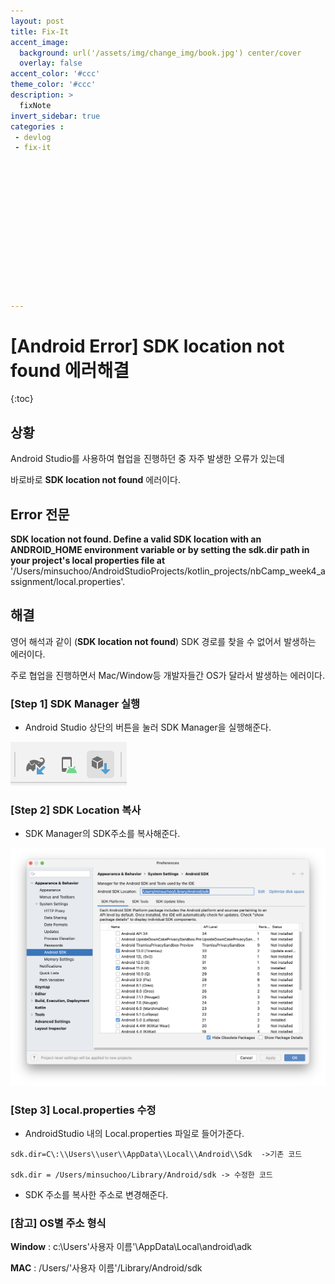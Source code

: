 ```yaml
---
layout: post
title: Fix-It
accent_image: 
  background: url('/assets/img/change_img/book.jpg') center/cover
  overlay: false
accent_color: '#ccc'
theme_color: '#ccc'
description: >
  fixNote
invert_sidebar: true
categories :
 - devlog
 - fix-it














---
```


# [Android Error] SDK location not found 에러해결 

{:toc}

## 상황

Android Studio를 사용하여 협업을 진행하던 중 자주 발생한 오류가 있는데

바로바로  **SDK location not found** 에러이다.



## Error 전문

**SDK location not found. Define a valid SDK location with an ANDROID_HOME environment variable or by setting the sdk.dir path in your project's local properties file at** '/Users/minsuchoo/AndroidStudioProjects/kotlin_projects/nbCamp_week4_assignment/local.properties'.



## 해결

영어 해석과 같이 (**SDK location not found**) SDK 경로를 찾을 수 없어서 발생하는 에러이다.



주로 협업을 진행하면서 Mac/Window등 개발자들간 OS가 달라서 발생하는 에러이다.





### [Step 1] SDK Manager 실행

- Android Studio 상단의 버튼을 눌러 SDK Manager을 실행해준다.

![image-20230814184311424](../../../assets/img/blog/image-20230814184311424.png)



### [Step 2] SDK Location 복사

- SDK Manager의 SDK주소를 복사해준다.

![image-20230814184415112](../../../assets/img/blog/image-20230814184415112.png)

### [Step 3] Local.properties 수정

- AndroidStudio 내의 Local.properties 파일로 들어가준다.

```properties
sdk.dir=C\:\\Users\\user\\AppData\\Local\\Android\\Sdk  ->기존 코드

sdk.dir = /Users/minsuchoo/Library/Android/sdk -> 수정한 코드
```

- SDK 주소를 복사한 주소로 변경해준다.



### [참고] OS별 주소 형식

**Window** :  c:\Users\'사용자 이름'\AppData\Local\android\adk

**MAC** : /Users/'사용자 이름'/Library/Android/sdk



